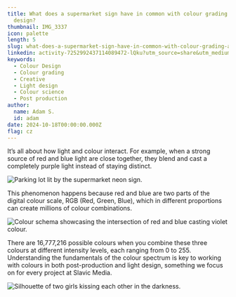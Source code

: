 ```yaml
---
title: What does a supermarket sign have in common with colour grading and light
  design?
thumbnail: IMG_3337
icon: palette
length: 5
slug: what-does-a-supermarket-sign-have-in-common-with-colour-grading-and-light-design
linkedin: activity-7252992437114089472-lQku?utm_source=share&utm_medium=member_desktop
keywords:
  - Colour Design
  - Colour grading
  - Creative
  - Light design
  - Colour science
  - Post production
author:
  name: Adam S.
  id: adam
date: 2024-10-18T00:00:00.000Z
flag: cz
---
```


It’s all about how light and colour interact. For example, when a strong source of red and blue light are close together, they blend and cast a completely purple light instead of staying distinct.

![Parking lot lit by the supermarket neon sign.](https://cdn.slavic.media/img/IMG_3337/4K "Red + Blue = Violet")

This phenomenon happens because red and blue are two parts of the digital colour scale, RGB (Red, Green, Blue), which in different proportions can create millions of colour combinations.

![Colour schema showcasing the intersection of red and blue casting violet colour.](https://cdn.slavic.media/img/colour-blend/4K "Red + Blue = Violet")

There are 16,777,216 possible colours when you combine these three colours at different intensity levels, each ranging from 0 to 255. Understanding the fundamentals of the colour spectrum is key to working with colours in both post-production and light design, something we focus on for every project at Slavic Media.

![Silhouette of two girls kissing each other in the darkness.](https://cdn.slavic.media/img/2021-10-01-01825/4K "2023 ⋅ Kolding, Denmark ⋅ Soul Mates")
